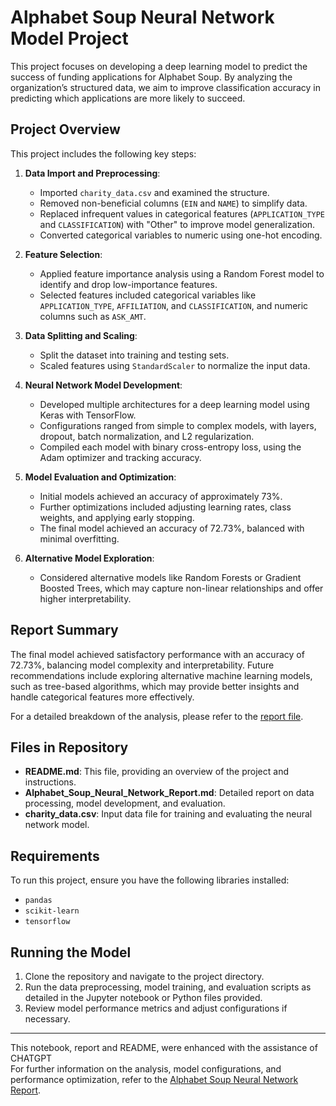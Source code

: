 
# Alphabet Soup Neural Network Model Project

This project focuses on developing a deep learning model to predict the success of funding applications for Alphabet Soup. By analyzing the organization’s structured data, we aim to improve classification accuracy in predicting which applications are more likely to succeed.

## Project Overview

This project includes the following key steps:

1. **Data Import and Preprocessing**:
   - Imported `charity_data.csv` and examined the structure.
   - Removed non-beneficial columns (`EIN` and `NAME`) to simplify data.
   - Replaced infrequent values in categorical features (`APPLICATION_TYPE` and `CLASSIFICATION`) with "Other" to improve model generalization.
   - Converted categorical variables to numeric using one-hot encoding.

2. **Feature Selection**:
   - Applied feature importance analysis using a Random Forest model to identify and drop low-importance features.
   - Selected features included categorical variables like `APPLICATION_TYPE`, `AFFILIATION`, and `CLASSIFICATION`, and numeric columns such as `ASK_AMT`.

3. **Data Splitting and Scaling**:
   - Split the dataset into training and testing sets.
   - Scaled features using `StandardScaler` to normalize the input data.

4. **Neural Network Model Development**:
   - Developed multiple architectures for a deep learning model using Keras with TensorFlow.
   - Configurations ranged from simple to complex models, with layers, dropout, batch normalization, and L2 regularization.
   - Compiled each model with binary cross-entropy loss, using the Adam optimizer and tracking accuracy.

5. **Model Evaluation and Optimization**:
   - Initial models achieved an accuracy of approximately 73%.
   - Further optimizations included adjusting learning rates, class weights, and applying early stopping.
   - The final model achieved an accuracy of 72.73%, balanced with minimal overfitting.

6. **Alternative Model Exploration**:
   - Considered alternative models like Random Forests or Gradient Boosted Trees, which may capture non-linear relationships and offer higher interpretability.

## Report Summary

The final model achieved satisfactory performance with an accuracy of 72.73%, balancing model complexity and interpretability. Future recommendations include exploring alternative machine learning models, such as tree-based algorithms, which may provide better insights and handle categorical features more effectively.

For a detailed breakdown of the analysis, please refer to the [report file](Alphabet_Soup_Neural_Network_Report.md).

## Files in Repository

- **README.md**: This file, providing an overview of the project and instructions.
- **Alphabet_Soup_Neural_Network_Report.md**: Detailed report on data processing, model development, and evaluation.
- **charity_data.csv**: Input data file for training and evaluating the neural network model.

## Requirements

To run this project, ensure you have the following libraries installed:

- `pandas`
- `scikit-learn`
- `tensorflow`

## Running the Model

1. Clone the repository and navigate to the project directory.
2. Run the data preprocessing, model training, and evaluation scripts as detailed in the Jupyter notebook or Python files provided.
3. Review model performance metrics and adjust configurations if necessary.

---
This notebook, report and README, were enhanced with the assistance of CHATGPT  
For further information on the analysis, model configurations, and performance optimization, refer to the [Alphabet Soup Neural Network Report](Alphabet_Soup_Neural_Network_Report.md).
